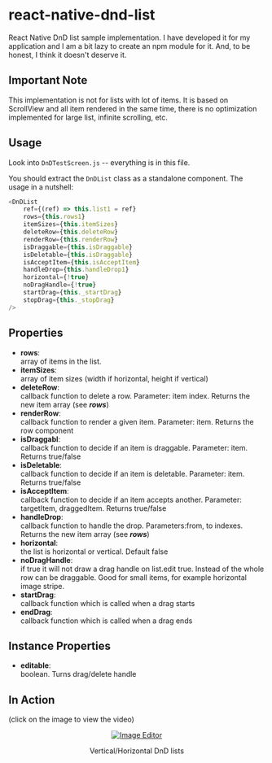 # react-native-dnd-list

React Native DnD list sample implementation. I have developed it for my application and I am a bit lazy to create an npm module for it. And, to be honest, I think it doesn't deserve it.

## Important Note 
This implementation is not for lists with lot of items. It is based on ScrollView and all item rendered in the same time, there is no optimization implemented for large list, infinite scrolling, etc.

## Usage

Look into ```DnDTestScreen.js``` -- everything is in this file.

You should extract the ```DnDList``` class as a standalone component. The usage in a nutshell:

```javascript
<DnDList
	ref={(ref) => this.list1 = ref}
	rows={this.rows1}
	itemSizes={this.itemSizes}
	deleteRow={this.deleteRow}
	renderRow={this.renderRow}
	isDraggable={this.isDraggable}
	isDeletable={this.isDraggable}
	isAcceptItem={this.isAcceptItem}
	handleDrop={this.handleDrop1}
	horizontal={!true}
	noDragHandle={!true}
	startDrag={this._startDrag}
	stopDrag={this._stopDrag}
/>
```
## Properties
- **rows**:  
array of items in the list. 
- **itemSizes**:  
array of item sizes (width if horizontal, height if vertical)
- **deleteRow**:  
callback function to delete a row. Parameter: item index. Returns the new item array (see ***rows***)
- **renderRow**:  
callback function to render a given item. Parameter: item. Returns the row component
- **isDraggabl**:  
callback function to decide if an item is draggable. Parameter: item. Returns true/false
- **isDeletable**:  
callback function to decide if an item is deletable. Parameter: item. Returns true/false
- **isAcceptItem**:  
callback function to decide if an item accepts another. Parameter: targetItem, draggedItem. Returns true/false
- **handleDrop**:  
callback function to handle the drop.
Parameters:from, to indexes. Returns the new item array (see ***rows***)
- **horizontal**:  
the list is horizontal or vertical. Default false
- **noDragHandle**:  
if true it will not draw a drag handle on list.edit true. Instead of the whole row can be draggable. Good for small items, for example horizontal image stripe.
- **startDrag**:  
callback function which is called when a drag starts
- **endDrag**:  
callback function which is called when a drag ends

## Instance Properties

- **editable**:  
boolean. Turns drag/delete handle

## In Action 
(click on the image to view the video)

<p align="center">
	<a href="https://www.youtube.com/watch?v=zENIPUrGgiA">
		<img src="https://img.youtube.com/vi/zENIPUrGgiA/0.jpg" alt="Image Editor">
	</a>
	<p align="center">
		Vertical/Horizontal DnD lists
	</p>
</p>

